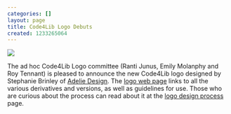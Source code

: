 ```yaml
---
categories: []
layout: page
title: Code4Lib Logo Debuts
created: 1233265064
---
```

<img src="http://code4lib.org/files/logo/c4l_logo/c4l_logo.RGB_400px.png" />

The ad hoc Code4Lib Logo committee (Ranti Junus, Emily Molanphy and Roy Tennant) is pleased to announce the new Code4Lib logo designed by Stephanie Brinley of <a href="http://www.adeliedesign.com/">Adelie Design</a>. The <a href="/logo/">logo web page</a> links to all the various derivatives and versions, as well as guidelines for use. Those who are curious about the process can read about it at the <a href="http://wiki.code4lib.org/index.php/Logo_Design_Process">logo design process</a> page.
